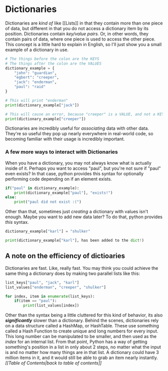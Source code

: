 # Dictionaries
Dictionaries are *kind of*  like [[Lists]] in that they contain more than one piece of data, but different in that you do not access a dictionary item by its position.
Dictionaries contain *key/value pairs.*  Or, in other words, they contain pairs of data, where one piece is used to access the other piece.
This concept is a little hard to explain in English, so I'll just show you a small example of a dictionary in use.

```python
# The things before the colon are the KEYS
# The things after the colon are the VALUES
dictionary_example = {
	"john": "guardian",
	"egbert": "creeper",
	"jack": "enderman",
	"paul": "raid"
}

# This will print "enderman"
print(dictionary_example["jack"])

# This will cause an error, because "creeper" is a VALUE, and not a KEY
print(dictionary_example["creeper"])
```
Dictionaries are incredibly useful for *associating* data with other data. They're so useful they pop up nearly everywhere in real-world code, so becoming familiar with their usage is incredibly important.

### A few more ways to interact with Dictionaries
When you have a dictionary, you may not always know what is actually inside of it. Perhaps you want to access "paul", but you're not sure if "paul" even exists?
In that case, python provides this syntax for optionally performing code depending on if an element exists.
```python
if("paul" in dictionary_example):
	print(dictionary_example["paul"], "exists!")
else:
	print("paul did not exist :(")
```
Other than that, sometimes just *creating* a dictionary with values isn't enough. Maybe you want to add new data later?
To do that, python provides *this* syntax.
```python
dictionary_example["karl"] = "shulker"

print(dictionary_example["karl"], has been added to the dict!)
```
## A note on the efficiency of dictioaries
Dictionaries are fast. Like, really fast.
You may think you could achieve the same thing a dictionary does by making two parallel lists like this:
```python
list_keys["paul", "jack", "karl"]
list_values["enderman", "creeper", "shulker"]

for index, item in enumerate(list_keys):
	if(item == "paul"):
		print(list_values[index])
```
Other than the syntax being a little cluttered for this kind of behavior, its also ***significantly*** slower than a dictionary.
Behind the scenes, dictionaries rely on a data structure called a HashMap, or HashTable. These use something called a Hash Function to create unique and long numbers for every input. This long number can be manipulated to be smaller, and then used as the *index* for an internal list. 
From that point, Python has a way of getting something's position in a list in only about 2 steps, no matter what the input is and no matter how many things are in that list.
A dictionary could have 3 million items in it, and it would still be able to grab an item nearly instantly.
*[[Table of Contents|back to table of contents]]*